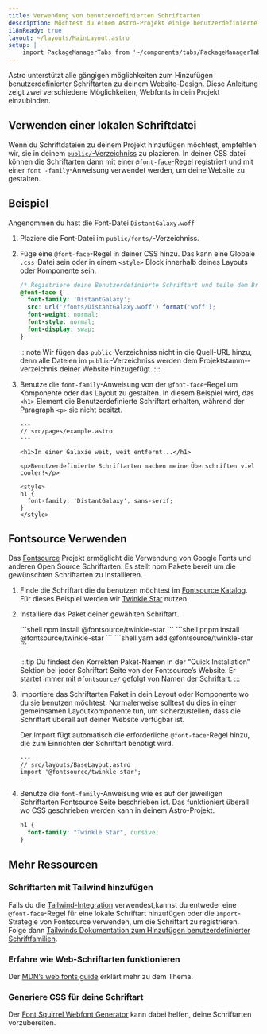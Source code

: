 ```yaml
---
title: Verwendung von benutzerdefinierten Schriftarten
description: Möchtest du einem Astro-Projekt einige benutzerdefinierte Schriftarten hinzufügen? Verwende dafür Google Fonts mit Fontsource oder füge eine Schriftart deiner wahl hinzu.
i18nReady: true
layout: ~/layouts/MainLayout.astro
setup: |
    import PackageManagerTabs from '~/components/tabs/PackageManagerTabs.astro';
---
```


Astro unterstützt alle gängigen möglichkeiten zum Hinzufügen benutzerdefinierter Schriftarten zu deinem Website-Design. Diese Anleitung zeigt zwei verschiedene Möglichkeiten, Webfonts in dein Projekt einzubinden.

## Verwenden einer lokalen Schriftdatei

Wenn du Schriftdateien zu deinem Projekt hinzufügen möchtest, empfehlen wir, sie in deinem [`public/`-Verzeichniss](/de/core-concepts/project-structure/#public) zu plazieren. In deiner CSS datei können die Schriftarten dann mit einer [`@font-face`-Regel](https://developer.mozilla.org/en-US/docs/Web/CSS/@font-face) registriert und mit einer `font -family`-Anweisung verwendet werden, um deine Website zu gestalten.

## Beispiel

Angenommen du hast die Font-Datei `DistantGalaxy.woff`

1. Plaziere die Font-Datei im `public/fonts/`-Verzeichniss.

2. Füge eine `@font-face`-Regel in deiner CSS hinzu. Das kann eine Globale `.css`-Datei sein oder in einem `<style>` Block innerhalb deines Layouts oder Komponente sein.

    ```css
    /* Registriere deine Benutzerdefinierte Schriftart und teile dem Browser mit, wo er sie finden kann */
    @font-face {
      font-family: 'DistantGalaxy';
      src: url('/fonts/DistantGalaxy.woff') format('woff');
      font-weight: normal;
      font-style: normal;
      font-display: swap;
    }
    ```

    :::note
    Wir fügen das `public`-Verzeichniss nicht in die Quell-URL hinzu, denn alle Dateien im `public`-Verzeichniss werden dem Projektstamm-­verzeichnis deiner Website hinzugefügt.
    :::

3. Benutze die `font-family`-Anweisung von der `@font-face`-Regel um Komponente oder das Layout zu gestalten. In diesem Beispiel wird, das `<h1>` Element die Benutzerdefinierte Schriftart erhalten, während der Paragraph `<p>` sie nicht besitzt.

    ```astro {10-12}
    ---
    // src/pages/example.astro
    ---

    <h1>In einer Galaxie weit, weit entfernt...</h1>

    <p>Benutzerdefinierte Schriftarten machen meine Überschriften viel cooler!</p>

    <style>
    h1 {
      font-family: 'DistantGalaxy', sans-serif;
    }
    </style>
    ```

## Fontsource Verwenden

Das [Fontsource](https://fontsource.org/) Projekt ermöglicht die Verwendung von Google Fonts und anderen Open Source Schriftarten. Es stellt npm Pakete bereit um die gewünschten Schriftarten zu Installieren.

1. Finde die Schriftart die du benutzen möchtest im [Fontsource Katalog](https://fontsource.org/fonts). Für dieses Beispiel werden wir [Twinkle Star](https://fontsource.org/fonts/twinkle-star) nutzen.

2. Installiere das Paket deiner gewählten Schriftart. 

    <PackageManagerTabs>
      <Fragment slot="npm">
      ```shell
      npm install @fontsource/twinkle-star
      ```
      </Fragment>
      <Fragment slot="pnpm">
      ```shell
      pnpm install @fontsource/twinkle-star
      ```
      </Fragment>
      <Fragment slot="yarn">
      ```shell
      yarn add @fontsource/twinkle-star
      ```
      </Fragment>
    </PackageManagerTabs>

    :::tip
    Du findest den Korrekten Paket-Namen in der “Quick Installation” Sektion bei jeder Schriftart Seite von der Fontsource’s Website. Er startet immer mit `@fontsource/` gefolgt von Namen der Schriftart.
    :::

3. Importiere das Schriftarten Paket in dein Layout oder Komponente wo du sie benutzen möchtest. Normalerweise solltest du dies in einer gemeinsamen Layoutkomponente tun, um sicherzustellen, dass die Schriftart überall auf deiner Website verfügbar ist.

    Der Import fügt automatisch die erforderliche `@font-face`-Regel hinzu, die zum Einrichten der Schriftart benötigt wird.

    ```astro
    ---
    // src/layouts/BaseLayout.astro
    import '@fontsource/twinkle-star';
    ---
    ```

4. Benutze die `font-family`-Anweisung wie es auf der jeweiligen Schriftarten Fontsource Seite beschrieben ist. Das funktioniert überall wo CSS geschrieben werden kann in deinem Astro-Projekt.

    ```css
    h1 {
      font-family: "Twinkle Star", cursive;
    }
    ```

## Mehr Ressourcen

### Schriftarten mit Tailwind hinzufügen

Falls du die [Tailwind-Integration](/de/guides/integrations-guide/tailwind/) verwendest,kannst du entweder eine `@font-face`-Regel für eine lokale Schriftart hinzufügen oder die `Import`-Strategie von Fontsource verwenden, um die Schriftart zu registrieren. Folge dann [Tailwinds Dokumentation zum Hinzufügen benutzerdefinierter Schriftfamilien](https://tailwindcss.com/docs/font-family#using-custom-values).

### Erfahre wie Web-Schriftarten funktionieren

Der [MDN’s web fonts guide](https://developer.mozilla.org/en-US/docs/Learn/CSS/Styling_text/Web_fonts) erklärt mehr zu dem Thema.

### Generiere CSS für deine Schriftart

Der [Font Squirrel Webfont Generator](https://www.fontsquirrel.com/tools/webfont-generator) kann dabei helfen, deine Schriftarten vorzubereiten.
